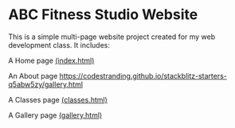 # ABC Fitness Studio Website

This is a simple multi-page website project created for my web development class.
It includes:

A Home page [(index.html)](https://codestranding.github.io/stackblitz-starters-q5abw5zy/classes.html)

An About page https://codestranding.github.io/stackblitz-starters-q5abw5zy/gallery.html

A Classes page [(classes.html)](https://codestranding.github.io/stackblitz-starters-q5abw5zy/about.html)

A Gallery page [(gallery.html)](https://codestranding.github.io/stackblitz-starters-q5abw5zy/classes.html)


